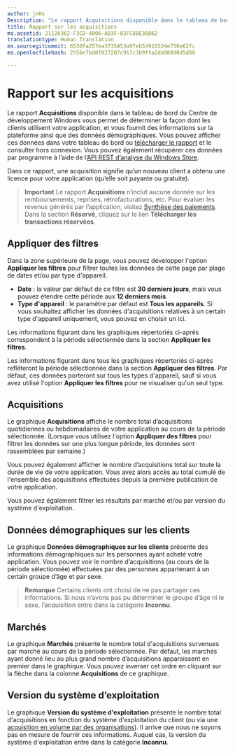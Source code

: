 ```yaml
---
author: jnHs
Description: "Le rapport Acquisitions disponible dans le tableau de bord du Centre de développement Windows vous permet de déterminer la façon dont les clients utilisent votre application, et vous fournit des informations sur la plateforme ainsi que des données démographiques."
title: Rapport sur les acquisitions
ms.assetid: 21126362-F3CD-4006-AD3F-82FC88E3B862
translationtype: Human Translation
ms.sourcegitcommit: 6530fa257ea3735453a97eb5d916524e750e62fc
ms.openlocfilehash: 2556e7bd8f827287c917c3b9ffa2da980d0d5d88

---
```


# Rapport sur les acquisitions


Le rapport **Acquisitions** disponible dans le tableau de bord du Centre de développement Windows vous permet de déterminer la façon dont les clients utilisent votre application, et vous fournit des informations sur la plateforme ainsi que des données démographiques. Vous pouvez afficher ces données dans votre tableau de bord ou [télécharger le rapport](download-analytic-reports.md) et le consulter hors connexion. Vous pouvez également récupérer ces données par programme à l’aide de l’[API REST d’analyse du Windows Store](../monetize/access-analytics-data-using-windows-store-services.md).

Dans ce rapport, une acquisition signifie qu’un nouveau client a obtenu une licence pour votre application (qu’elle soit payante ou gratuite).

> **Important** Le rapport **Acquisitions** n’inclut aucune donnée sur les remboursements, reprises, rétrofacturations, etc. Pour évaluer les revenus générés par l’application, visitez [Synthèse des paiements](payout-summary.md). Dans la section **Réservé**, cliquez sur le lien **Télécharger les transactions réservées**.



## Appliquer des filtres


Dans la zone supérieure de la page, vous pouvez développer l'option **Appliquer les filtres** pour filtrer toutes les données de cette page par plage de dates et/ou par type d'appareil.

-   **Date** : la valeur par défaut de ce filtre est **30 derniers jours**, mais vous pouvez étendre cette période aux **12 derniers mois**.
-   **Type d'appareil** : le paramètre par défaut est **Tous les appareils**. Si vous souhaitez afficher les données d'acquisitions relatives à un certain type d'appareil uniquement, vous pouvez en choisir un ici.

Les informations figurant dans les graphiques répertoriés ci-après correspondent à la période sélectionnée dans la section **Appliquer les filtres**.

Les informations figurant dans tous les graphiques répertoriés ci-après refléteront la période sélectionnée dans la section **Appliquer des filtres**. Par défaut, ces données porteront sur tous les types d'appareil, sauf si vous avez utilisé l'option **Appliquer les filtres** pour ne visualiser qu'un seul type.

## Acquisitions


Le graphique **Acquisitions** affiche le nombre total d’acquisitions quotidiennes ou hebdomadaires de votre application au cours de la période sélectionnée. (Lorsque vous utilisez l'option **Appliquer des filtres** pour filtrer les données sur une plus longue période, les données sont rassemblées par semaine.)

Vous pouvez également afficher le nombre d’acquisitions total sur toute la durée de vie de votre application. Vous avez alors accès au total cumulé de l'ensemble des acquisitions effectuées depuis la première publication de votre application.

Vous pouvez également filtrer les résultats par marché et/ou par version du système d'exploitation.

## Données démographiques sur les clients


Le graphique **Données démographiques sur les clients** présente des informations démographiques sur les personnes ayant acheté votre application. Vous pouvez voir le nombre d’acquisitions (au cours de la période sélectionnée) effectuées par des personnes appartenant à un certain groupe d’âge et par sexe.

> **Remarque** Certains clients ont choisi de ne pas partager ces informations. Si nous n’avons pas pu déterminer le groupe d’âge ni le sexe, l’acquisition entre dans la catégorie **Inconnu**.

 

## Marchés


Le graphique **Marchés** présente le nombre total d'acquisitions survenues par marché au cours de la période sélectionnée. Par défaut, les marchés ayant donné lieu au plus grand nombre d’acquisitions apparaissent en premier dans le graphique. Vous pouvez inverser cet ordre en cliquant sur la flèche dans la colonne **Acquisitions** de ce graphique.

## Version du système d’exploitation


Le graphique **Version du système d'exploitation** présente le nombre total d'acquisitions en fonction du système d'exploitation du client (ou via une [acquisition en volume par des organisations](organizational-licensing.md)). Il arrive que nous ne soyons pas en mesure de fournir ces informations. Auquel cas, la version du système d'exploitation entre dans la catégorie **Inconnu**.



 

 



<!--HONumber=Aug16_HO3-->


